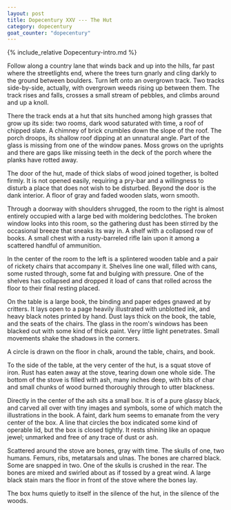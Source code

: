 ```yaml
---
layout: post
title: Dopecentury XXV --- The Hut
category: dopecentury
goat_counter: "dopecentury" 
---
```


{% include_relative Dopecentury-intro.md %}

Follow along a country lane that winds back and up into the hills, far past where the streetlights end, where the trees turn gnarly and cling darkly to the ground between boulders. Turn left onto an overgrown track. Two tracks side-by-side, actually, with overgrown weeds rising up between them. The track rises and falls, crosses a small stream of pebbles, and climbs around and up a knoll.

There the track ends at a hut that sits hunched among high grasses that grow up its side: two rooms, dark wood saturated with time, a roof of chipped slate. A chimney of brick crumbles down the slope of the roof. The porch droops, its shallow roof dipping at an unnatural angle. Part of the glass is missing from one of the window panes. Moss grows on the uprights and there are gaps like missing teeth in the deck of the porch where the planks have rotted away.

The door of the hut, made of thick slabs of wood joined together, is bolted firmly. It is not opened easily, requiring a pry-bar and a willingness to disturb a place that does not wish to be disturbed. Beyond the door is the dank interior. A floor of gray and faded wooden slats, worn smooth. 

Through a doorway with shoulders shrugged, the room to the right is almost entirely occupied with a large bed with moldering bedclothes. The broken window looks into this room, so the gathering dust has been stirred by the occasional breeze that sneaks its way in. A shelf with a collapsed row of books. A small chest with a rusty-barreled rifle lain upon it among a scattered handful of ammunition.

In the center of the room to the left is a splintered wooden table and a pair of rickety chairs that accompany it. Shelves line one wall, filled with cans, some rusted through, some fat and bulging with pressure. One of the shelves has collapsed and dropped it load of cans that rolled across the floor to their final resting placed.  

On the table is a large book, the binding and paper edges gnawed at by critters. It lays open to a page heavily illustrated with unblotted ink, and heavy black notes printed by hand. Dust lays thick on the book, the table, and the seats of the chairs. The glass in the room's windows has been blacked out with some kind of thick paint. Very little light penetrates. Small movements shake the shadows in the corners.

A circle is drawn on the floor in chalk, around the table, chairs, and book.

To the side of the table, at the very center of the hut, is a squat stove of iron. Rust has eaten away at the stove, tearing down one whole side. The bottom of the stove is filled with ash, many inches deep, with bits of char and small chunks of wood burned thoroughly through to utter blackness.

Directly in the center of the ash sits a small box. It is of a pure glassy black, and carved all over with tiny images and symbols, some of which match the illustrations in the book. A faint, dark hum seems to emanate from the very center of the box. A line that circles the box indicated some kind of operable lid, but the box is closed tightly. It rests shining like an opaque jewel; unmarked and free of any trace of dust or ash.

Scattered around the stove are bones, gray with time. The skulls of one, two humans. Femurs, ribs, metatarsals and ulnas. The bones are charred black. Some are snapped in two. One of the skulls is crushed in the rear. The bones are mixed and swirled about as if tossed by a great wind. A large black stain mars the floor in front of the stove where the bones lay.

The box hums quietly to itself in the silence of the hut, in the silence of the woods.







